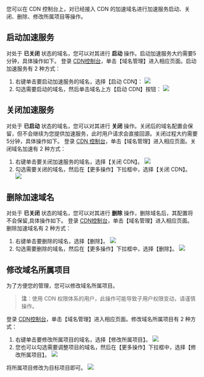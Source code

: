 您可以在 CDN 控制台上，对已经接入 CDN 的加速域名进行加速服务启动、关闭、删除、修改所属项目等操作。

## 启动加速服务
对处于 **已关闭** 状态的域名，您可以对其进行 **启动** 操作。启动加速服务大约需要5分钟，具体操作如下。
登录 [CDN控制台](https://console.qcloud.com/cdn)，单击【域名管理】进入相应页面。启动加速服务有 2 种方式：
1. 右键单击要启动加速服务的域名，选择【启动 CDN】：
![](https://mc.qcloudimg.com/static/img/c3798214731da6d77e68bdc4c8115604/opencdn.png)
2. 勾选需要启动的域名，然后单击域名上方【启动 CDN】按钮：
![](https://mc.qcloudimg.com/static/img/b7d0c428b33e1a5fd84512a8cbc3e9a4/opencdn2.png)

## 关闭加速服务
对处于 **已启动** 状态的域名，您可以对其进行 **关闭** 操作。关闭后的域名配置会保留，但不会继续为您提供加速服务，此时用户请求会直接回源。关闭过程大约需要5分钟，具体操作如下。
登录 [CDN 控制台](https://console.qcloud.com/cdn)，单击【域名管理】进入相应页面。关闭域名加速有 2 种方式：
1. 右键单击要关闭加速服务的域名，选择【关闭 CDN】。
![](https://mc.qcloudimg.com/static/img/ec9bbdcab6377d863039d204336e2dea/closedomain.png)
2. 勾选需要关闭的域名，然后在【更多操作】下拉框中，选择【关闭 CDN】。
![](https://mc.qcloudimg.com/static/img/bc09442c294a885c11b9d7949721b69a/closedomain2.png)

## 删除加速域名
对处于 **已关闭** 状态的域名，您可以对其进行 **删除** 操作，删除域名后，其配置将不会保留,具体操作如下。
登录 [CDN控制台](https://console.qcloud.com/cdn)，单击【域名管理】进入相应页面。删除加速域名有 2 种方式：
1. 右键单击要删除的域名，选择【删除】。
![](https://mc.qcloudimg.com/static/img/6e5077a2e72a63ee5c480a8a697fea4d/delete.png)
2. 勾选需要删除的域名，然后在【更多操作】下拉框中，选择【删除】。
![](https://mc.qcloudimg.com/static/img/44a72c9c20592a3bc666d9174d349410/delete2.png)


## 修改域名所属项目
为了方便您的管理，您可以修改域名所属项目。
> **注**：使用 CDN 权限体系的用户，此操作可能导致子用户权限变动，请谨慎操作。

登录 [CDN控制台](https://console.qcloud.com/cdn)，单击【域名管理】进入相应页面。修改域名所属项目有 2 种方式：
1. 右键单击要修改所属项目的域名，选择【修改所属项目】。
![](https://mc.qcloudimg.com/static/img/aa3cc36f3a878cf19fc806311690fd7a/alterproject1.png)
2. 您也可以勾选需要调整项目的域名，然后在【更多操作】下拉框中，选择【修改所属项目】。
![](https://mc.qcloudimg.com/static/img/e2c7b6c28acfab9c9ada5a06c048f992/alterproject.png)

将所属项目修改为目标项目即可。
![](https://mc.qcloudimg.com/static/img/776743034414aa54ec9f81b04be61101/alterproject2.png)